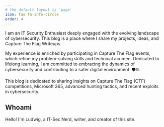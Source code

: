 ```yaml
---
# the default layout is 'page'
icon: fas fa-info-circle
order: 4
---
```


I am an IT Security Enthusiast deeply engaged with the evolving landscape of cybersecurity.
This blog is a place where I share my projects, ideas, and Capture The Flag Writeups.

My experience is enriched by participating in Capture The Flag events, which refine my problem-solving skills and technical acumen. Dedicated to lifelong learning, I am committed to embracing the dynamics of cybersecurity and contributing to a safer digital environment. 🛡️🌐.

This blog is dedicated to sharing insights on Capture The Flag (CTF) competitions, Microsoft 365, advanced hunting tactics, and recent exploits in cybersecurity.

## Whoami

Hello! I'm Ludwig, a IT-Sec Nerd, writer, and creator of this site.